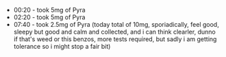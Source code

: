 * 00:20 - took 5mg of Pyra
* 02:20 - took 5mg of Pyra
* 07:40 - took 2.5mg of Pyra (today total of 10mg, sporiadically, feel good, sleepy but good and calm and collected, and i can think clearler, dunno if that's weed or this benzos, more tests required, but sadly i am getting tolerance so i might stop a fair bit)
